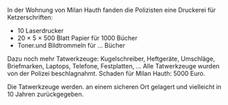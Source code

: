 In der Wohnung von Milan Hauth
fanden die Polizisten
eine Druckerei für Ketzerschriften:

- 10 Laserdrucker
- 20 × 5 × 500 Blatt Papier für 1000 Bücher
- Toner.und Bildtrommeln für ... Bücher

Dazu noch mehr Tatwerkzeuge:
Kugelschreiber,
Heftgeräte, Umschläge, Briefmarken,
Laptops, Telefone,
Festplatten, ...
Alle Tatwerkzeuge wurden
von der Polizei beschlagnahmt.
Schaden für Milan Hauth:
5000 Euro.

Die Tatwerkzeuge werden.
an einem sicheren Ort gelagert
und vielleicht in 10 Jahren zurückgegeben.
